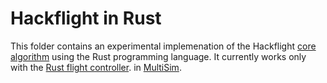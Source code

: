 # Hackflight in Rust

This folder contains an experimental implemenation of the Hackflight 
[core algorithm](https://raw.githubusercontent.com/simondlevy/Hackflight/master/media/dataflow.png)
using the Rust programming language.  It currently works only with the 
[Rust flight controller](https://github.com/simondlevy/MultiSim/tree/master/FlightControllers/Rust).
in [MultiSim](https://github.com/simondlevy/MultiSim).

